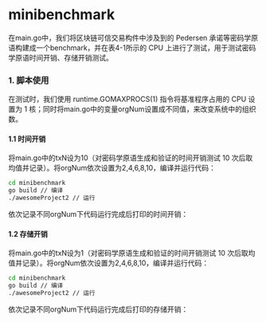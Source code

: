 # minibenchmark
在main.go中，我们将区块链可信交易构件中涉及到的 Pedersen 承诺等密码学原语构建成一个benchmark，并在表4-1所示的 CPU 上进行了测试，用于测试密码学原语时间开销、存储开销测试。



### 1. 脚本使用

在测试时，我们使用 runtime.GOMAXPROCS(1) 指令将基准程序占用的 CPU 设置为 1 核；同时将main.go中的变量orgNum设置成不同值，来改变系统中的组织数。



#### 1.1 时间开销

将main.go中的txN设为10（对密码学原语生成和验证的时间开销测试 10 次后取均值并记录）。将orgNum依次设置为2,4,6,8,10，编译并运行代码：

```bash
cd minibenchmark
go build // 编译
./awesomeProject2 // 运行
```

依次记录不同orgNum下代码运行完成后打印的时间开销：



#### 1.2 存储开销

将main.go中的txN设为1（对密码学原语生成和验证的时间开销测试 10 次后取均值并记录）。将orgNum依次设置为2,4,6,8,10，编译并运行代码：

```bash
cd minibenchmark
go build // 编译
./awesomeProject2 // 运行
```

依次记录不同orgNum下代码运行完成后打印的存储开销：


